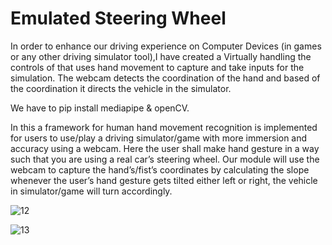 # Emulated Steering Wheel
In order to enhance our driving experience on Computer Devices (in games or any other driving simulator tool),I have created a Virtually handling the controls of that uses hand movement to capture and take inputs for the simulation.
The webcam detects the coordination of the hand and based of the coordination it directs the vehicle in the simulator.

We have to pip install mediapipe & openCV. 

In this a framework for human hand movement recognition is implemented for users to use/play a driving simulator/game with more immersion and accuracy using a webcam. Here the user shall make hand gesture in a way such that you are using a real car’s steering wheel. Our module will use the webcam to capture the hand’s/fist’s coordinates by calculating the slope whenever the user’s hand gesture gets tilted either left or right, the vehicle in simulator/game will turn accordingly.

![12](https://github.com/osugale/Emulated_Steering_Wheel/assets/91754531/825ae5a2-1171-462c-b5b4-5e11bc0a363e)

![13](https://github.com/osugale/Emulated_Steering_Wheel/assets/91754531/e17f7cb7-a25c-408f-9398-5984f5b3a488)

